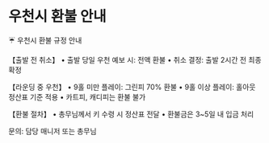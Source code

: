 # 우천시 환불 안내

☔ 우천시 환불 규정 안내

【출발 전 취소】
• 출발 당일 우천 예보 시: 전액 환불
• 취소 결정: 출발 2시간 전 최종 확정

【라운딩 중 우천】
• 9홀 미만 플레이: 그린피 70% 환불
• 9홀 이상 플레이: 홀아웃 정산표 기준 적용
• 카트피, 캐디피는 환불 불가

【환불 절차】
• 총무님께서 키 수령 시 정산표 전달
• 환불금은 3~5일 내 입금 처리

문의: 담당 매니저 또는 총무님
